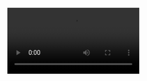 ![caption](https://s3.amazonaws.com/intranet-projects-files/holbertonschool-higher-level_programming+/331/giphy.mp4)